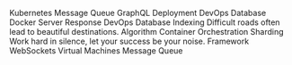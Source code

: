 Kubernetes Message Queue GraphQL Deployment DevOps Database Docker Server Response
DevOps Database Indexing Difficult roads often lead to beautiful destinations. Algorithm Container Orchestration Sharding Work hard in silence, let your success be your noise. Framework WebSockets Virtual Machines Message Queue

